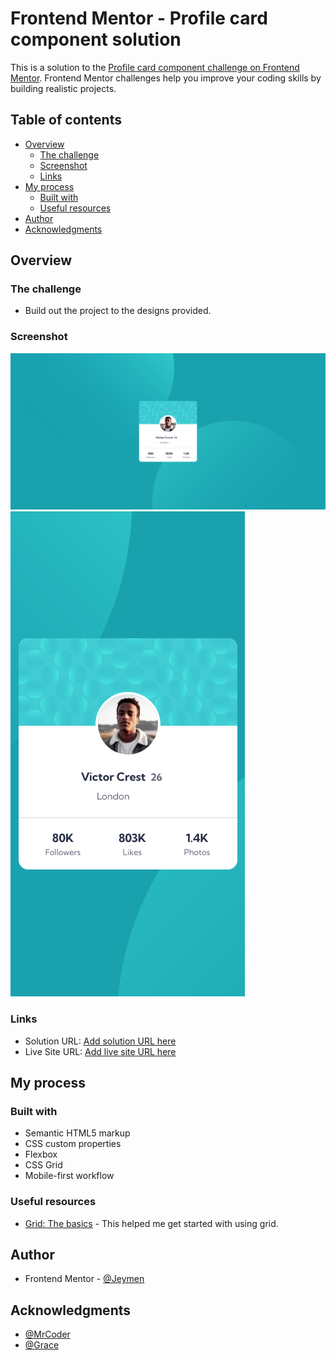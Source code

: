# Frontend Mentor - Profile card component solution

This is a solution to the [Profile card component challenge on Frontend Mentor](https://www.frontendmentor.io/challenges/profile-card-component-cfArpWshJ). Frontend Mentor challenges help you improve your coding skills by building realistic projects.

## Table of contents

- [Overview](#overview)
  - [The challenge](#the-challenge)
  - [Screenshot](#screenshot)
  - [Links](#links)
- [My process](#my-process)
  - [Built with](#built-with)
  - [Useful resources](#useful-resources)
- [Author](#author)
- [Acknowledgments](#acknowledgments)

## Overview

### The challenge

- Build out the project to the designs provided.

### Screenshot

![](/images/screenshot.png)
![](/images/screenshot-mobile.png)

### Links

- Solution URL: [Add solution URL here](https://your-solution-url.com)
- Live Site URL: [Add live site URL here](https://your-live-site-url.com)

## My process

### Built with

- Semantic HTML5 markup
- CSS custom properties
- Flexbox
- CSS Grid
- Mobile-first workflow

### Useful resources

- [Grid: The basics](https://developer.mozilla.org/en-US/docs/Web/CSS/CSS_Grid_Layout/Basic_Concepts_of_Grid_Layout) - This helped me get started with using grid.

## Author

- Frontend Mentor - [@Jeymen](https://www.frontendmentor.io/profile/jeymen)

## Acknowledgments

- [@MrCoder](https://www.youtube.com/@MrCoderYt)
- [@Grace](https://www.frontendmentor.io/profile/grace-snow)
